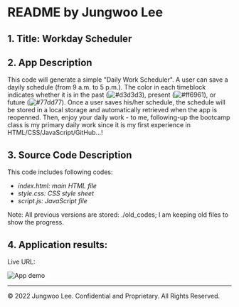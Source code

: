 # README by Jungwoo Lee
## 1. Title: Workday Scheduler
## 2. App Description
This code will generate a simple "Daily Work Scheduler". A user can save a dayily schedule (from 9 a.m. to 5 p.m.). The color in each timeblock indicates whether it is in the past (![#d3d3d3](https://placehold.co/15x15/d3d3d3/d3d3d3.png)), present (![#ff6961](https://placehold.co/15x15/ff6961/ff6961.png)), or future (![#77dd77](https://placehold.co/15x15/77dd77/77dd77.png)). Once a user saves his/her schedule, the schedule will be stored in a local storage and automatically retrieved when the app is reopenned. Then, enjoy your daily work - to me, following-up the bootcamp class is my primary daily work since it is my first experience in HTML/CSS/JavaScript/GitHub...!

## 3. Source Code Description
This code includes following codes:
* _index.html: main HTML file_ 
* _style.css: CSS style sheet_
* _script.js: JavaScript file_ 

Note: All previous versions are stored: ./old_codes; I am keeping old files to show the progress.

## 4. Application results:
Live URL: 

![App demo](./assets/project_description_v1.gif)

- - -
© 2022 Jungwoo Lee. Confidential and Proprietary. All Rights Reserved.
